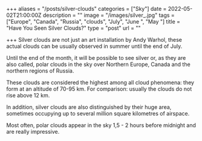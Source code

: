 +++
aliases = "/posts/silver-clouds"
categories = ["Sky"]
date = 2022-05-02T21:00:00Z
description = ""
image = "/images/silver_.jpg"
tags = ["Europe", "Canada", "Russia", "clouds", "July", "June ", "May "]
title = "Have You Seen Silver Clouds?"
type = "post"
url = ""

+++
Silver clouds are not just an art installation by Andy Warhol, these actual clouds can be usually observed in summer until the end of July.

Until the end of the month, it will be possible to see silver or, as they are also called, polar clouds in the sky over Northern Europe, Canada and the northern regions of Russia.

These clouds are considered the highest among all cloud phenomena: they form at an altitude of 70-95 km. For comparison: usually the clouds do not rise above 12 km.

In addition, silver clouds are also distinguished by their huge area, sometimes occupying up to several million square kilometres of airspace.

Most often, polar clouds appear in the sky 1,5 - 2 hours before midnight and are really impressive.